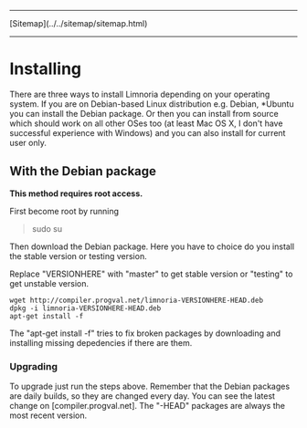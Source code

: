 <!DOCTYPE html>
<html>
<head>
<meta charset="UTF-8" />
<!-- <meta http-equiv="refresh" content="60" /> -->
<meta name="description" content="Guide for installing and using Limnoria which is actively developed fork of Supybot." />
<meta name="keywords" content="Supybot,Limnoria,IRC,bot," />
<meta name="author" content="Mika Suomalainen" />
<link rel="canonical" href="http://mkaysi.github.com/articles/guides/Limnoria.html">
<title>Installing & running Limnoria.</title>
<link rel="stylesheet" type="text/css" href="../../tyyli.css" />
</head>
<body>
<hr/>
[Sitemap](../../sitemap/sitemap.html)
<hr/>

# Installing

There are three ways to install Limnoria depending on your operating system. If you are on Debian-based Linux distribution e.g. Debian, *Ubuntu you can install the Debian package. Or then you can install from source which should work on all other OSes too (at least Mac OS X, I don't have successful experience with Windows) and you can also install for current user only.

## With the Debian package

<strong>This method requires root access.</strong>

First become root by running

> sudo su

Then download the Debian package. Here you have to choice do you install the stable version or testing version.

Replace "VERSIONHERE" with "master" to get stable version or "testing" to get unstable version.

```
wget http://compiler.progval.net/limnoria-VERSIONHERE-HEAD.deb
dpkg -i limnoria-VERSIONHERE-HEAD.deb
apt-get install -f
```

The "apt-get install -f" tries to fix broken packages by downloading and installing missing depedencies if there are them.

### Upgrading

To upgrade just run the steps above. Remember that the Debian packages are daily builds, so they are changed every day. You can see the latest change on [compiler.progval.net]. The "-HEAD" packages are always the most recent version.

<!-- vim : set ft=html -->
